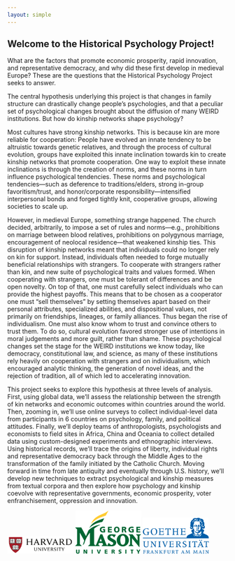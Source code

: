 ```yaml
---
layout: simple
---
```


## Welcome to the Historical Psychology Project!

What are the factors that promote economic prosperity, rapid innovation, and representative democracy, and why did these first develop in medieval Europe? These are the questions that the Historical Psychology Project seeks to answer. 

The central hypothesis underlying this project is that changes in family structure can drastically change people’s psychologies, and that a peculiar set of psychological changes brought about the diffusion of many WEIRD institutions. But how do kinship networks shape psychology? 

Most cultures have strong kinship networks. This is because kin are more reliable for cooperation: People have evolved an innate tendency to be altruistic towards genetic relatives, and through the process of cultural evolution, groups have exploited this innate inclination towards kin to create kinship networks that promote cooperation. One way to exploit these innate inclinations is through the creation of norms, and these norms in turn influence psychological tendencies. These norms and psychological tendencies—such as deference to traditions/elders, strong in-group favoritism/trust, and honor/corporate responsibility—intensified interpersonal bonds and forged tightly knit, cooperative groups, allowing societies to scale up.

However, in medieval Europe, something strange happened. The church decided, arbitrarily, to impose a set of rules and norms—e.g., prohibitions on marriage between blood relatives, prohibitions on polygynous marriage, encouragement of neolocal residence—that weakened kinship ties. This disruption of kinship networks meant that individuals could no longer rely on kin for support. Instead, individuals often needed to forge mutually beneficial relationships with strangers. To cooperate with strangers rather than kin, and new suite of psychological traits and values formed. When cooperating with strangers, one must be tolerant of differences and be open novelty. On top of that, one must carefully select individuals who can provide the highest payoffs. This means that to be chosen as a cooperator one must “sell themselves” by setting themselves apart based on their personal attributes, specialized abilities, and dispositional values, not primarily on friendships, lineages, or family alliances. Thus began the rise of individualism. One must also know whom to trust and convince others to trust them. To do so, cultural evolution favored stronger use of intentions in moral judgements and more guilt, rather than shame. These psychological changes set the stage for the WEIRD institutions we know today, like democracy, constitutional law, and science, as many of these institutions rely heavily on cooperation with strangers and on individualism, which encouraged analytic thinking, the generation of novel ideas, and the rejection of tradition, all of which led to accelerating innovation. 

This project seeks to explore this hypothesis at three levels of analysis. First, using global data, we’ll assess the relationship between the strength of kin networks and economic outcomes within countries around the world. Then, zooming in, we’ll use online surveys to collect individual-level data from participants in 6 countries on psychology, family, and political attitudes. Finally, we’ll deploy teams of anthropologists, psychologists and economists to field sites in Africa, China and Oceania to collect detailed data using custom-designed experiments and ethnographic interviews. Using historical records, we’ll trace the origins of liberty, individual rights and representative democracy back through the Middle Ages to the transformation of the family initiated by the Catholic Church. Moving forward in time from late antiquity and eventually through U.S. history, we’ll develop new techniques to extract psychological and kinship measures from textual corpora and then explore how psychology and kinship coevolve with representative governments, economic prosperity, voter enfranchisement, oppression and innovation. 


<p float="left">
  <img src="/assets/images/harvard.svg.png" width="30%" />
  <img src="/assets/images/gmu.png" width="30%" /> 
  <img src="/assets/images/frankfurt.svg" width="30%" />
</p>
